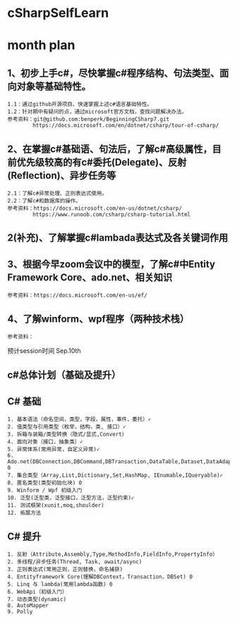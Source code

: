 # cSharpSelfLearn
# month plan
## 1、初步上手c#，尽快掌握c#程序结构、句法类型、面向对象等基础特性。
	1.1：通过github开源项目、快速掌握上述c#语言基础特性。
	1.2：针对期中有疑问的点，通过microsoft官方文档，查找问题解决办法。
	参考资料：git@github.com:benperk/BeginningCSharp7.git
			https://docs.microsoft.com/en/dotnet/csharp/tour-of-csharp/
## 2、在掌握c#基础语、句法后，了解c#高级属性，目前优先级较高的有c#委托(Delegate)、反射(Reflection)、异步任务等
	2.1：了解c#异常处理、正则表达式使用。
	2.2：了解c#和数据库的操作。
	参考资料：https://docs.microsoft.com/en-us/dotnet/csharp/
			https://www.runoob.com/csharp/csharp-tutorial.html
## 2(补充)、了解掌握c#lambada表达式及各关键词作用
## 3、根据今早zoom会议中的模型，了解c#中Entity Framework Core、ado.net、相关知识
	参考资料：https://docs.microsoft.com/en-us/ef/
## 4、了解winform、wpf程序（两种技术栈）
    参考资料：
预计session时间
Sep.10th 

## c#总体计划（基础及提升）
## C# 基础

    1. 基本语法（命名空间，类型，字段，属性，事件，委托）✓
    2. 值类型与引用类型（枚举，结构，类, 接口）✓
    3. 拆箱与装箱/类型转换（隐式/显式,Convert）
    4. 面向对象（接口，抽象类）✓
    5. 异常体系(常用异常，自定义异常)✓
    6. Ado.net(DBConnection,DBCommand,DBTransaction,DataTable,Dataset,DataAdapter) 0 
    7. 集合类型（Array,List,Dictionary,Set,HashMap, IEnumable,IQueryable)✓
    8. 匿名类型(类型初始化块) 0
    9. Winform / Wpf 初级入门
    10. 泛型(泛型类，泛型接口，泛型方法，泛型约束)✓
    11. 测试框架(xunit,moq,shoulder)
    12. 拓展方法


## C# 提升
    1. 反射（Attribute,Assembly,Type,MethodInfo,FieldInfo,PropertyInfo）
    2. 多线程/异步任务(Thread, Task, await/async)
    3. 正则表达式(常用正则，正则替换，命名捕获)
    4. Entityframework Core(理解DBContext，Transaction，DBSet) 0
    5. Linq 与 lambda(常用lambda函数) 0
    6. WebApi（初级入门）
    7. 动态类型(dynamic)
    8. AutoMapper
    9. Polly